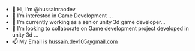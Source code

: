 - 👋 Hi, I’m @hussainraodev
- 👀 I’m interested in Game Development ...
- 🌱 I’m currently working as a senior unity 3d game developer...
- 💞️ I’m looking to collaborate on Game development project developed in unity 3d ...
- 📫 My Email is hussain.dev105@gmail.com

<!---
hussainraodev/hussainraodev is a ✨ special ✨ repository because its `README.md` (this file) appears on your GitHub profile.
You can click the Preview link to take a look at your changes.
--->
